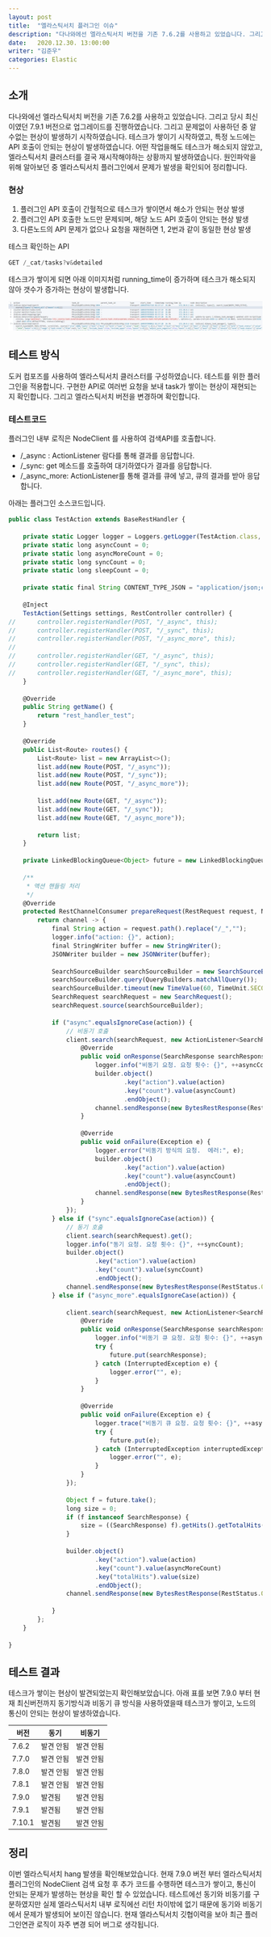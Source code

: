 ```yaml
---
layout: post
title:  "엘라스틱서치 플러그인 이슈"
description: "다나와에선 엘라스틱서치 버전을 기존 7.6.2를 사용하고 있었습니다. 그리고 당시 최신이였던 7.9.1 버전으로 업그레이드를 진행하였습니다. 그리고 잘사용하던 중 알수없는 현상이 발생하기 시작하였습니다. 테스크가 쌓이기 시작하였고, 특정 노드에는 API 호출이 안되는 현상이 발생하였습니다.  어떤 작업을해도 테스크가 해소되지 않았고, 엘라스틱서치 클러스터를 결국 재시작해야하는 상황까지 발생하였습니다. 원인파악을 위해 알아보던 중 엘라스틱서치 플러그인에 제공되는 NodeClient에 문제가 확인되어 공유하기 위해 포스팅하였습니다." 
date:   2020.12.30. 13:00:00
writer: "김준우"  
categories: Elastic
---
```

## 소개

다나와에선 엘라스틱서치 버전을 기존 7.6.2를 사용하고 있었습니다. 그리고 당시 최신이였던 7.9.1 버전으로 업그레이드를 진행하였습니다. 그리고 문제없이 사용하던 중 알수없는 현상이 발생하기 시작하였습니다. 테스크가 쌓이기 시작하였고, 특정 노드에는 API 호출이 안되는 현상이 발생하였습니다.  어떤 작업을해도 테스크가 해소되지 않았고, 엘라스틱서치 클러스터를 결국 재시작해야하는 상황까지 발생하였습니다. 원인파악을 위해 알아보던 중 엘라스틱서치 플러그인에서 문제가 발생을 확인되어 정리합니다.

### 현상

1. 플러그인 API 호출이 간헐적으로 테스크가 쌓이면서 해소가 안되는 현상 발생
2. 플러그인 API 호출한 노드만 문제되며, 해당 노드 API 호출이 안되는 현상 발생
3. 다른노드의 API 문제가 없으나 요청을 재현하면 1, 2번과 같이 동일한 현상 발생

테스크 확인하는 API

```jsx
GET /_cat/tasks?v&detailed
```

테스크가 쌓이게 되면 아래 이미지처럼 running_time이 증가하며 테스크가 해소되지 않아 갯수가 증가하는 현상이 발생합니다.

![/images/2020-12-30-elasticsearch-plugins-issue/Untitled.png](/images/2020-12-30-elasticsearch-plugins-issue/Untitled.png)

## 테스트 방식

도커 컴포즈를 사용하여 엘라스틱서치 클러스터를 구성하였습니다. 테스트를 위한 플러그인을 적용합니다. 구현한 API로 여러번 요청을 보내 task가 쌓이는 현상이 재현되는지 확인합니다. 그리고 엘라스틱서치 버전을 변경하며 확인합니다.

### 테스트코드

플러그인 내부 로직은 NodeClient 를 사용하여 검색API를 호출합니다. 

- /_async : ActionListener 람다를 통해 결과를 응답합니다.
- /_sync: get 메소드를 호출하여 대기하였다가 결과를 응답합니다.
- /_async_more: ActionListener를 통해 결과를 큐에 넣고, 큐의 결과를 받아 응답합니다.

아래는 플러그인 소스코드입니다.

```jsx
public class TestAction extends BaseRestHandler {

	private static Logger logger = Loggers.getLogger(TestAction.class, "");
	private static long asyncCount = 0;
	private static long asyncMoreCount = 0;
	private static long syncCount = 0;
	private static long sleepCount = 0;

	private static final String CONTENT_TYPE_JSON = "application/json;charset=UTF-8";

	@Inject
	TestAction(Settings settings, RestController controller) {
//		controller.registerHandler(POST, "/_async", this);
//		controller.registerHandler(POST, "/_sync", this);
//		controller.registerHandler(POST, "/_async_more", this);
//
//		controller.registerHandler(GET, "/_async", this);
//		controller.registerHandler(GET, "/_sync", this);
//		controller.registerHandler(GET, "/_async_more", this);
	}

	@Override
	public String getName() {
		return "rest_handler_test";
	}

	@Override
	public List<Route> routes() {
		List<Route> list = new ArrayList<>();
		list.add(new Route(POST, "/_async"));
		list.add(new Route(POST, "/_sync"));
		list.add(new Route(POST, "/_async_more"));

		list.add(new Route(GET, "/_async"));
		list.add(new Route(GET, "/_sync"));
		list.add(new Route(GET, "/_async_more"));

		return list;
	}

	private LinkedBlockingQueue<Object> future = new LinkedBlockingQueue<>(1);

	/**
	 * 액션 핸들링 처리
	 */
	@Override
	protected RestChannelConsumer prepareRequest(RestRequest request, NodeClient client) throws IOException {
		return channel -> {
			final String action = request.path().replace("/_","");
			logger.info("action: {}", action);
			final StringWriter buffer = new StringWriter();
			JSONWriter builder = new JSONWriter(buffer);

			SearchSourceBuilder searchSourceBuilder = new SearchSourceBuilder();
			searchSourceBuilder.query(QueryBuilders.matchAllQuery());
			searchSourceBuilder.timeout(new TimeValue(60, TimeUnit.SECONDS));
			SearchRequest searchRequest = new SearchRequest();
			searchRequest.source(searchSourceBuilder);

			if ("async".equalsIgnoreCase(action)) {
				// 비동기 호춣
				client.search(searchRequest, new ActionListener<SearchResponse>() {
					@Override
					public void onResponse(SearchResponse searchResponse) {
						logger.info("비동기 요청. 요청 횟수: {}", ++asyncCount);
						builder.object()
								.key("action").value(action)
								.key("count").value(asyncCount)
								.endObject();
						channel.sendResponse(new BytesRestResponse(RestStatus.OK, CONTENT_TYPE_JSON, buffer.toString()));
					}

					@Override
					public void onFailure(Exception e) {
						logger.error("비동기 방식의 요청.  에러:", e);
						builder.object()
								.key("action").value(action)
								.key("count").value(asyncCount)
								.endObject();
						channel.sendResponse(new BytesRestResponse(RestStatus.INTERNAL_SERVER_ERROR, CONTENT_TYPE_JSON, buffer.toString()));
					}
				});
			} else if ("sync".equalsIgnoreCase(action)) {
				// 동기 호춣
				client.search(searchRequest).get();
				logger.info("동기 요청. 요청 횟수: {}", ++syncCount);
				builder.object()
						.key("action").value(action)
						.key("count").value(syncCount)
						.endObject();
				channel.sendResponse(new BytesRestResponse(RestStatus.OK, CONTENT_TYPE_JSON, buffer.toString()));
			} else if ("async_more".equalsIgnoreCase(action)) {

				client.search(searchRequest, new ActionListener<SearchResponse>() {
					@Override
					public void onResponse(SearchResponse searchResponse) {
						logger.info("비동기 큐 요청. 요청 횟수: {}", ++asyncMoreCount);
						try {
							future.put(searchResponse);
						} catch (InterruptedException e) {
							logger.error("", e);
						}
					}

					@Override
					public void onFailure(Exception e) {
						logger.trace("비동기 큐 요청. 요청 횟수: {}", ++asyncMoreCount);
						try {
							future.put(e);
						} catch (InterruptedException interruptedException) {
							logger.error("", e);
						}
					}
				});

				Object f = future.take();
				long size = 0;
				if (f instanceof SearchResponse) {
					size = ((SearchResponse) f).getHits().getTotalHits().value;
				}

				builder.object()
						.key("action").value(action)
						.key("count").value(asyncMoreCount)
						.key("totalHits").value(size)
						.endObject();
				channel.sendResponse(new BytesRestResponse(RestStatus.OK, CONTENT_TYPE_JSON, buffer.toString()));

			}
		};
	}

}
```

## 테스트 결과

테스크가 쌓이는 현상이 발견되었는지 확인해보았습니다. 아래 표를 보면 7.9.0 부터 현재 최신버전까지 동기방식과 비동기 큐 방식을 사용하였을때 테스크가 쌓이고, 노드의 통신이 안되는 현상이 발생하였습니다. 

|버전|동기|비동기|
|---|---|---|
|7.6.2|발견 안됨|발견 안됨|
|7.7.0|발견 안됨|발견 안됨|
|7.8.0|발견 안됨|발견 안됨|
|7.8.1|발견 안됨|발견 안됨|
|7.9.0|발견됨|발견 안됨|
|7.9.1|발견됨|발견 안됨|
|7.10.1|발견됨|발견 안됨|

## 정리

이번 엘라스틱서치 hang 발생을 확인해보았습니다. 현재 7.9.0 버전 부터 엘라스틱서치 플러그인의 NodeClient 검색 요청 후 추가 코드를 수행하면 테스크가 쌓이고, 통신이 안되는 문제가 발생하는 현상을 확인 할 수 있었습니다. 테스트에선 동기와 비동기를 구분하였지만 실제 엘라스틱서치 내부 로직에선 리턴 차이밖에 없기 때문에 동기와 비동기에서 문제가 발생되어 보이진 않습니다.  현재 엘라스틱서치 깃협이력을 보아 최근 플러그인연관 로직이 자주 변경 되어 버그로 생각됩니다.